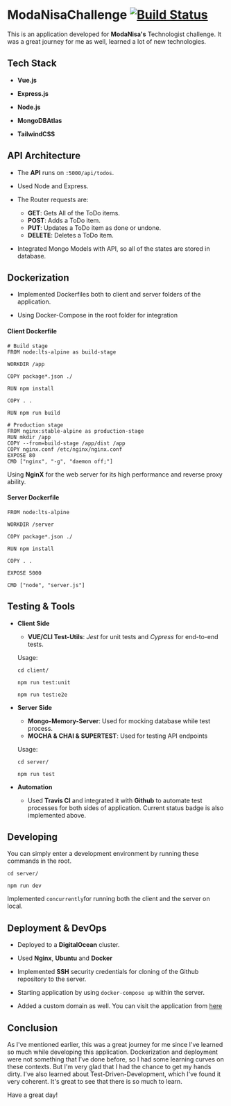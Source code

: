 # ModaNisaChallenge [![Build Status](https://travis-ci.com/ataknz/ModaNisaChallenge.svg?token=24UZ7R8aV1D6Fc6qevvx&branch=master)](https://travis-ci.com/ataknz/ModaNisaChallenge)

This is an application developed for **ModaNisa's** Technologist challenge. It was a great journey for me as well,
learned a lot of new technologies.

## Tech Stack

* **Vue.js**

* **Express.js**

* **Node.js**

* **MongoDBAtlas**

* **TailwindCSS**

## API Architecture

* The **API** runs on `:5000/api/todos`.

* Used Node and Express. 

* The Router requests are:

  - **GET**: Gets All of the ToDo items.
  - **POST**: Adds a ToDo item.
  - **PUT**: Updates a ToDo item as done or undone.
  - **DELETE**: Deletes a ToDo item.
  
* Integrated Mongo Models with API, so all of the states are stored in database.

## Dockerization

* Implemented Dockerfiles both to client and server folders of the application.

* Using Docker-Compose in the root folder for integration

#### Client Dockerfile
```
# Build stage
FROM node:lts-alpine as build-stage

WORKDIR /app

COPY package*.json ./

RUN npm install

COPY . .

RUN npm run build

# Production stage
FROM nginx:stable-alpine as production-stage
RUN mkdir /app
COPY --from=build-stage /app/dist /app
COPY nginx.conf /etc/nginx/nginx.conf
EXPOSE 80
CMD ["nginx", "-g", "daemon off;"]
```

Using **NginX** for the web server for its high performance and reverse proxy ability.


#### Server Dockerfile
```
FROM node:lts-alpine 

WORKDIR /server

COPY package*.json ./

RUN npm install

COPY . .

EXPOSE 5000

CMD ["node", "server.js"]
```

## Testing & Tools

* **Client Side**

  - **VUE/CLI Test-Utils**: *Jest* for unit tests and *Cypress* for end-to-end tests.
  
  Usage:
  ```
  cd client/
  
  npm run test:unit
  
  npm run test:e2e
  ```
* **Server Side**

  - **Mongo-Memory-Server**: Used for mocking database while test process.
  - **MOCHA & CHAI & SUPERTEST**: Used for testing API endpoints
  
  Usage:
  ```
  cd server/
  
  npm run test
  ```
  
* **Automation**

  - Used **Travis CI** and integrated it with **Github** to automate test processes for both sides of application. Current status badge is also implemented above.
  
## Developing

You can simply enter a development environment by running these commands in the root.

```
cd server/

npm run dev
```
Implemented `concurrently`for running both the client and the server on local.

## Deployment & DevOps

  - Deployed to a **DigitalOcean** cluster.
  
  - Used **Nginx**, **Ubuntu** and **Docker**
  
  - Implemented **SSH** security credentials for cloning of the Github repository to the server.
  
  - Starting application by using `docker-compose up` within the server.
  
  - Added a custom domain as well. You can visit the application from [here](http://to-dos.live)
  
## Conclusion

As I've mentioned earlier, this was a great journey for me since I've learned so much while developing this application.
Dockerization and deployment were not something that I've done before, so I had some learning curves on these contexts. But I'm very glad that I had the chance
to get my hands dirty. I've also learned about Test-Driven-Development, which I've found it very coherent. It's great to see that there is so much to learn. 


Have a great day!

